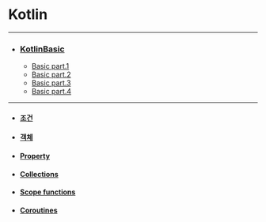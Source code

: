 # Kotlin

---

- ### [KotlinBasic](https://github.com/oxix97/Kotlin/tree/master/Kotlin_In_Action/src/KotlinBasic)
    - [Basic part.1](https://github.com/oxix97/Kotlin/blob/master/Kotlin/src/KotlinBasic/BasicPart.1.md)
    - [Basic part.2](https://github.com/oxix97/Kotlin/blob/master/Kotlin/src/KotlinBasic/BasicPart.2.md)
    - [Basic part.3](https://github.com/oxix97/Kotlin/blob/master/Kotlin/src/KotlinBasic/BasicPart.3.md)
    - [Basic part.4](https://github.com/oxix97/Kotlin/blob/master/Kotlin/src/KotlinBasic/BasicPart.4.md)
    
---
- #### [조건](https://github.com/oxix97/Kotlin/blob/master/Kotlin/src/Condition/Condition.md)
- #### [객체](https://github.com/oxix97/Kotlin/blob/master/Kotlin/src/Class_Object/%EC%A0%95%EC%9D%98.md)
- #### [Property](https://github.com/oxix97/Kotlin/blob/master/Kotlin/src/Property/Property.md)
- #### [Collections](https://github.com/oxix97/Kotlin/tree/master/Kotlin/src/Collections)
- #### [Scope functions](https://github.com/oxix97/Kotlin/blob/master/Kotlin/src/Scope%20functions/scope%20functions.md)
- #### [Coroutines](https://github.com/oxix97/Kotlin/tree/master/Kotlin/src/Coroutines)